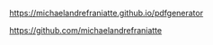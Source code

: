 ﻿https://michaelandrefraniatte.github.io/pdfgenerator  
  
https://github.com/michaelandrefraniatte  